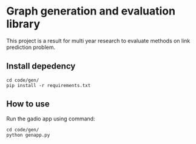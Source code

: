 # Graph generation and evaluation library

This project is a result for multi year research to evaluate methods on link prediction problem.

## Install depedency

```
cd code/gen/
pip install -r requirements.txt

```

## How to use

Run the gadio app using command:
```
cd code/gen/
python genapp.py
```